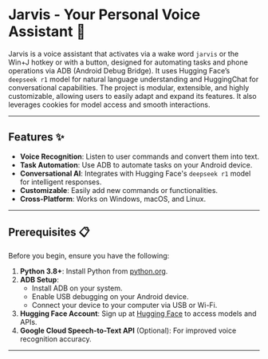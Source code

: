 # Jarvis - Your Personal Voice Assistant 🤖

Jarvis is a voice assistant that activates via a wake word `jarvis` or the Win+J hotkey or with a button, designed for automating tasks and phone operations via ADB (Android Debug Bridge). It uses Hugging Face’s `deepseek r1` model for natural language understanding and HuggingChat for conversational capabilities. The project is modular, extensible, and highly customizable, allowing users to easily adapt and expand its features. It also leverages cookies for model access and smooth interactions.

---

## Features ✨

- **Voice Recognition**: Listen to user commands and convert them into text.
- **Task Automation**: Use ADB to automate tasks on your Android device.
- **Conversational AI**: Integrates with Hugging Face's `deepseek r1` model for intelligent responses.
- **Customizable**: Easily add new commands or functionalities.
- **Cross-Platform**: Works on Windows, macOS, and Linux.

---

## Prerequisites 📋

Before you begin, ensure you have the following:

1. **Python 3.8+**: Install Python from [python.org](https://www.python.org/).
2. **ADB Setup**:
   - Install ADB on your system.
   - Enable USB debugging on your Android device.
   - Connect your device to your computer via USB or Wi-Fi.
3. **Hugging Face Account**: Sign up at [Hugging Face](https://huggingface.co/) to access models and APIs.
4. **Google Cloud Speech-to-Text API** (Optional): For improved voice recognition accuracy.

---


